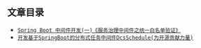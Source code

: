 ## 文章目录
* [`Spring Boot 中间件开发(一)《服务治理中间件之统一白名单验证》`](/notes/itstack-demo-middleware/2019-12-02-SpringBoot中间件开发(一)《服务治理中间件之统一白名单验证》.md)
* [`开发基于SpringBoot的分布式任务中间件DcsSchedule(为开源贡献力量)`](/notes/itstack-demo-middleware/2019-12-08-开发基于SpringBoot的分布式任务中间件DcsSchedule(为开源贡献力量).md)